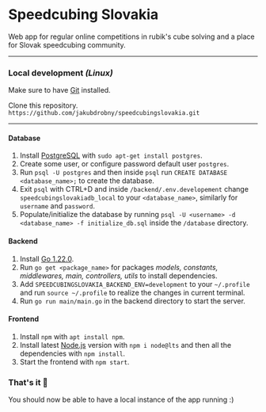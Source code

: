 # Speedcubing Slovakia

Web app for regular online competitions in rubik's cube solving and a place for Slovak speedcubing community.

---

### Local development _(Linux)_

Make sure to have [Git](https://git-scm.com/download/linux) installed.

Clone this repository. `https://github.com/jakubdrobny/speedcubingslovakia.git`

---

#### Database

1. Install [PostgreSQL](https://www.postgresql.org/) with `sudo apt-get install postgres`.
2. Create some user, or configure password default user `postgres`.
3. Run `psql -U postgres` and then inside `psql` run `CREATE DATABASE <database_name>;` to create the database.
4. Exit `psql` with CTRL+D and inside `/backend/.env.developement` change `speedcubingslovakiadb_local` to your `<database_name>`, similarly for `username` and `password`.
5. Populate/initialize the database by running `psql -U <username> -d <database_name> -f initialize_db.sql` inside the `/database` directory.

#### Backend

1. Install [Go 1.22.0](https://go.dev/doc/install).
2. Run `go get <package_name>` for packages _models, constants, middlewares, main, controllers, utils_ to install dependencies.
3. Add `SPEEDCUBINGSLOVAKIA_BACKEND_ENV=development` to your `~/.profile` and run `source ~/.profile` to realize the changes in current terminal.
4. Run `go run main/main.go` in the backend directory to start the server.

#### Frontend

1. Install `npm` with `apt install npm`.
2. Install latest [Node.js](https://nodejs.org/en) version with `npm i node@lts` and then all the dependencies with `npm install`.
3. Start the frontend with `npm start`.

### That's it :partying_face:

You should now be able to have a local instance of the app running :)
